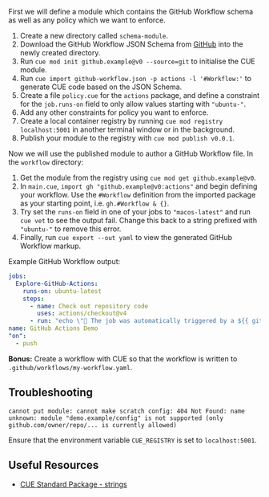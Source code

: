 First we will define a module which contains the GitHub Workflow schema as well as any policy which we want to enforce.
1. Create a new directory called `schema-module`.
1. Download the GitHub Workflow JSON Schema from [GitHub](https://raw.githubusercontent.com/SchemaStore/schemastore/refs/heads/master/src/schemas/json/github-workflow.json) into the newly created directory.
1. Run `cue mod init github.example@v0 --source=git` to initialise the CUE module.
1. Run `cue import github-workflow.json -p actions -l '#Workflow:'` to generate CUE code based on the JSON Schema.
1. Create a file `policy.cue` for the `actions` package, and define a constraint for the `job.runs-on` field to only allow values starting with `"ubuntu-"`.
1. Add any other constraints for policy you want to enforce.
1. Create a local container registry by running `cue mod registry localhost:5001` in another terminal window or in the background.
1. Publish your module to the registry with `cue mod publish v0.0.1`.

Now we will use the published module to author a GitHub Workflow file. In the `workflow` directory:
1. Get the module from the registry using `cue mod get github.example@v0`.
1. In `main.cue`, `import gh "github.example@v0:actions"` and begin defining your workflow. Use the `#Workflow` definition from the imported package as your starting point, i.e. `gh.#Workflow & {}`.
1. Try set the `runs-on` field in one of your jobs to `"macos-latest"` and run `cue vet` to see the output fail. Change this back to a string prefixed with `"ubuntu-"` to remove this error.
1. Finally, run `cue export --out yaml` to view the generated GitHub Workflow markup.

Example GitHub Workflow output:
```yaml
jobs:
  Explore-GitHub-Actions:
    runs-on: ubuntu-latest
    steps:
      - name: Check out repository code
        uses: actions/checkout@v4
      - run: "echo \"🎉 The job was automatically triggered by a ${{ github.event_name }} event.\""
name: GitHub Actions Demo
"on":
  - push
```

**Bonus:**
Create a workflow with CUE so that the workflow is written to `.github/workflows/my-workflow.yaml`.

## Troubleshooting

```
cannot put module: cannot make scratch config: 404 Not Found: name unknown: module "demo.example/config" is not supported (only github.com/owner/repo/... is currently allowed)
```
Ensure that the environment variable `CUE_REGISTRY` is set to `localhost:5001`.

## Useful Resources

- [CUE Standard Package - strings](https://pkg.go.dev/cuelang.org/go/pkg/strings)
